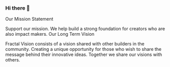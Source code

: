 ### Hi there 👋

Our Mission Statement

Support our mission. We help build a strong foundation for creators who are also impact makers.
Our Long Term Vision

Fractal Vision consists of a vision shared with other builders in the community. Creating a unique opportunity for those who wish to share the message behind their innovative ideas. Together we share our visions with others.

<!--
**ClairvoyantAlliance/ClairvoyantAlliance** is a ✨ _special_ ✨ repository because its `README.md` (this file) appears on your GitHub profile.

Here are some ideas to get you started:

- 🔭 I’m currently working on ...
- 🌱 I’m currently learning ...
- 👯 I’m looking to collaborate on ...
- 🤔 I’m looking for help with ...
- 💬 Ask me about ...
- 📫 How to reach me: ...
- 😄 Pronouns: ...
- ⚡ Fun fact: ...
-->
